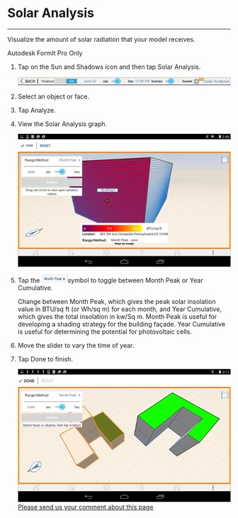 # Solar Analysis

----

Visualize the amount of solar radiation that your model receives.
 

Autodesk FormIt Pro Only

1. Tap on the Sun and Shadows icon and then tap Solar Analysis. 
    
    ![](Images/GUID-8EBAC0F5-F5E0-478A-AFD1-BBA7D9A8F613-low.png)
2. Select an object or face.
3. Tap Analyze.
4. View the Solar Analysis graph. 
    
    ![](Images/GUID-AF2806F0-3957-472A-979C-1235E1403684-low.png)
5. Tap the ![](Images/GUID-031D977C-EEAA-44AD-B73D-19FB4A2C0117-low.jpg)symbol to toggle between Month Peak or Year Cumulative. 
    
    Change between Month Peak, which gives the peak solar insolation value in BTU/sq ft (or Wh/sq m) for each month, and Year Cumulative, which gives the total insolation in kw/Sq m. Month Peak is useful for developing a shading strategy for the building façade. Year Cumulative is useful for determining the potential for photovoltaic cells.
6. Move the slider to vary the time of year.
7. Tap Done to finish. 
    
    ![](Images/GUID-B7AFB8B3-8686-4FBE-A24D-366FCEAE4114-low.png)
[Please send us your comment about this page](#)